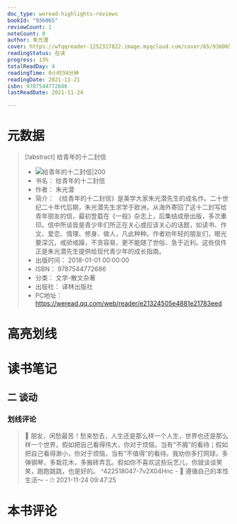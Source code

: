 ```yaml
---
doc_type: weread-highlights-reviews
bookId: "936065"
reviewCount: 1
noteCount: 0
author: 朱光潜
cover: https://wfqqreader-1252317822.image.myqcloud.com/cover/65/936065/t7_936065.jpg
readingStatus: 在读
progress: 13%
totalReadDay: 4
readingTime: 0小时34分钟
readingDate: 2021-11-21
isbn: 9787544772686
lastReadDate: 2021-11-24

---
```

# 元数据
> [!abstract] 给青年的十二封信
> - ![ 给青年的十二封信|200](https://wfqqreader-1252317822.image.myqcloud.com/cover/65/936065/t7_936065.jpg)
> - 书名： 给青年的十二封信
> - 作者： 朱光潜
> - 简介： 《给青年的十二封信》是美学大家朱光潜先生的成名作。二十世纪二十年代后期，朱光潜先生求学于欧洲，从海外寄回了这十二封写给青年朋友的信，最初登载在《一般》杂志上，后集结成册出版，多次重印。信中所谈皆是青少年们所正在关心或应该关心的话题，如读书、作文、爱恋、情理、修身、做人，凡此种种。作者劝年轻的朋友们，眼光要深沉，戒骄戒躁，不贪容易，更不能随了世俗、急于近利。这些信件正是朱光潜先生提供给现代青少年的成长指南。
> - 出版时间： 2018-01-01 00:00:00
> - ISBN： 9787544772686
> - 分类： 文学-散文杂著
> - 出版社： 译林出版社
> - PC地址：https://weread.qq.com/web/reader/e21324505e4881e21783eed

# 高亮划线

# 读书笔记

## 二 谈动

### 划线评论
> 📌 朋友，闲愁最苦！愁来愁去，人生还是那么样一个人生，世界也还是那么样一个世界。假如把自己看得伟大，你对于烦恼，当有“不屑”的看待；假如把自己看得渺小，你对于烦恼，当有“不值得”的看待。我劝你多打网球，多弹钢琴，多栽花木，多搬砖弄瓦。假如你不喜欢这些玩艺儿，你就谈谈笑笑，跑跑跳跳，也是好的。  ^422518047-7v2X04Hnc
    - 💭 遵循自己的本性生活～
    - ⏱ 2021-11-24 09:47:25
   
# 本书评论

